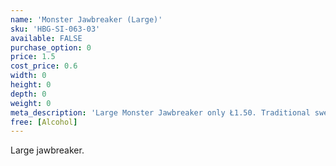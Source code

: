 ```yaml
---
name: 'Monster Jawbreaker (Large)'
sku: 'HBG-SI-063-03'
available: FALSE
purchase_option: 0
price: 1.5
cost_price: 0.6
width: 0
height: 0
depth: 0
weight: 0
meta_description: 'Large Monster Jawbreaker only Ł1.50. Traditional sweets and more at Humbugs Confectionery Store. Specialists in satisfying your sweet tooth!'
free: [Alcohol]
---
```

Large jawbreaker.